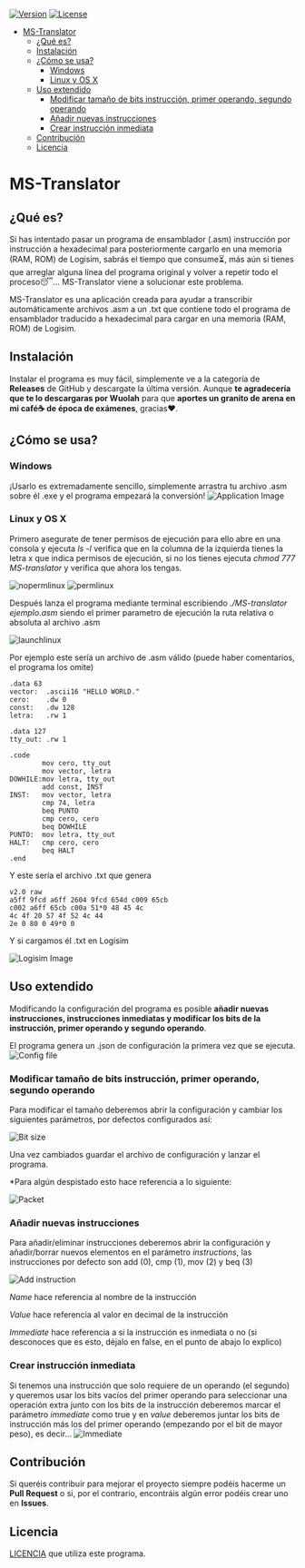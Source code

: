 [![Version](https://img.shields.io/badge/version-1.0.1-brightgreen)](https://github.com/miguel93041/accessmysqlconverter)
[![License](https://img.shields.io/badge/license-CCBYNCSA4.0-blue.svg?style=flat)](https://github.com/miguel93041/MS-Translator/blob/master/LICENSE.txt)

- [MS-Translator](#ms-translator)
  * [¿Qué es?](#qué-es)
  * [Instalación](#instalación)
  * [¿Cómo se usa?](#cómo-se-usa)
    + [Windows](#windows)
    + [Linux y OS X](#linux-y-os-x)
  * [Uso extendido](#uso-extendido)
    + [Modificar tamaño de bits instrucción, primer operando, segundo operando](#modificar-tamaño-de-bits-instrucción-primer-operando-segundo-operando)
    + [Añadir nuevas instrucciones](#añadir-nuevas-instrucciones)
    + [Crear instrucción inmediata](#crear-instrucción-inmediata)
  * [Contribución](#contribución)
  * [Licencia](#licencia)
  
# MS-Translator
## ¿Qué es?
Si has intentado pasar un programa de ensamblador (.asm) instrucción por instrucción a hexadecimal para posteriormente cargarlo en una memoria (RAM, ROM) de Logisim, 
sabrás el tiempo que consume⏳, más aún si tienes que arreglar alguna línea del programa original y volver a repetir todo el proceso😴... MS-Translator viene a solucionar este problema.

MS-Translator es una aplicación creada para ayudar a transcribir automáticamente archivos .asm a un .txt que contiene todo el programa de ensamblador traducido a hexadecimal para cargar en una memoria (RAM, ROM) de Logisim.

## Instalación
Instalar el programa es muy fácil, simplemente ve a la categoría de **Releases** de GitHub y descargate la última versión. Aunque **te agradecería que te lo descargaras por Wuolah** para que **aportes un granito de arena en mi café☕ de época de exámenes**, gracias❤️.

## ¿Cómo se usa?
### Windows
¡Usarlo es extremadamente sencillo, simplemente arrastra tu archivo .asm sobre él .exe y el programa empezará la conversión!
![Application Image](https://gyazo.com/7cd1f738ab488ce8fd4e012b4c1eada3.gif)
### Linux y OS X
Primero asegurate de tener permisos de ejecución para ello abre en una consola y ejecuta *ls -l* verifica que en la columna de la izquierda tienes la letra x que indica permisos de ejecución, si no los tienes ejecuta *chmod 777 MS-translator* y verifica que ahora los tengas.

![nopermlinux](https://gyazo.com/6435ab2518f75a54ee53bd9a99e62be5.png)
![permlinux](https://gyazo.com/df9dd2537e7116df6d286c29ac45271e.png)

Después lanza el programa mediante terminal escribiendo *./MS-translator ejemplo.asm* siendo el primer parametro de ejecución la ruta relativa o absoluta al archivo .asm

![launchlinux](https://gyazo.com/6e6725e7a1df26b63a5db2c7c2467def.png)

Por ejemplo este sería un archivo de .asm válido (puede haber comentarios, el programa los omite)
```
.data 63
vector:	 .ascii16 "HELLO WORLD."
cero:    .dw 0
const:   .dw 128
letra:   .rw 1

.data 127
tty_out: .rw 1

.code
		mov cero, tty_out
		mov vector, letra
DOWHILE:mov letra, tty_out
		add const, INST
INST: 	mov vector, letra
		cmp 74, letra
		beq PUNTO
		cmp cero, cero
		beq DOWHILE
PUNTO:	mov letra, tty_out
HALT:	cmp cero, cero
		beq HALT
.end
```

Y este sería el archivo .txt que genera
```
v2.0 raw
a5ff 9fcd a6ff 2604 9fcd 654d c009 65cb
c002 a6ff 65cb c00a 51*0 48 45 4c
4c 4f 20 57 4f 52 4c 44
2e 0 80 0 49*0 0 
```

Y si cargamos él .txt en Logisim

![Logisim Image](https://gyazo.com/05c305b59f40371f023f7100bb11678b.gif)

## Uso extendido
Modificando la configuración del programa es posible **añadir nuevas instrucciones, instrucciones inmediatas y modificar los bits de la instrucción, primer operando y segundo operando**.

El programa genera un .json de configuración la primera vez que se ejecuta.
![Config file](https://gyazo.com/eb4933703145da41a6c38252e2db8cc7.png)

### Modificar tamaño de bits instrucción, primer operando, segundo operando
Para modificar el tamaño deberemos abrir la configuración y cambiar los siguientes parámetros, por defectos configurados así:

![Bit size](https://gyazo.com/3f234194a0c74d3cff24740a3a3a8750.png)

Una vez cambiados guardar el archivo de configuración y lanzar el programa.

*Para algún despistado esto hace referencia a lo siguiente:

![Packet](https://gyazo.com/8ef2fb5c913e01cb8bfe7e0f1e257d6a.png)

### Añadir nuevas instrucciones
Para añadir/eliminar instrucciones deberemos abrir la configuración y añadir/borrar nuevos elementos en el parámetro *instructions*, las instrucciones por defecto son add (0), cmp (1), mov (2) y beq (3)

![Add instruction](https://gyazo.com/1ca9db4c1d6e872de912b5ba016e0ae4.png)

*Name* hace referencia al nombre de la instrucción

*Value* hace referencia al valor en decimal de la instrucción

*Immediate* hace referencia a si la instrucción es inmediata o no (si desconoces que es esto, déjalo en false, en el punto de abajo lo explico)

### Crear instrucción inmediata
Si tenemos una instrucción que solo requiere de un operando (el segundo) y queremos usar los bits vacíos del primer operando para seleccionar una operación extra junto con los bits de la instrucción deberemos marcar el parámetro *immediate* como true y en *value* deberemos juntar los bits de instrucción más los del primer operando (empezando por el bit de mayor peso), es decir...
![Immediate](https://gyazo.com/2a85ab90efaff440a683792c39d13e3e.png)

## Contribución
Si queréis contribuir para mejorar el proyecto siempre podéis hacerme un **Pull Request** o si, por el contrario, encontráis algún error podéis crear uno en **Issues**.

## Licencia
[LICENCIA](https://github.com/miguel93041/MS-Translator/blob/master/LICENSE.txt) que utiliza este programa.
